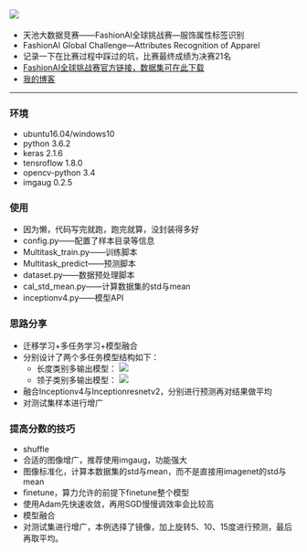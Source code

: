 ![](https://github.com/Jeremyczhj/FashionAI_Tianchi_2018/blob/master/datasets/3.jpg)
---
* 天池大数据竞赛——FashionAI全球挑战赛—服饰属性标签识别
* FashionAI Global Challenge—Attributes Recognition of Apparel
* 记录一下在比赛过程中踩过的坑，比赛最终成绩为决赛21名
* [FashionAI全球挑战赛官方链接，数据集可在此下载](https://tianchi.aliyun.com/competition/introduction.htm?spm=5176.11409391.333.4.7cb749fenAbYGF&raceId=231649 "悬停显示")
* [我的博客](https://blog.csdn.net/jeremyczh/article/details/80571294 "悬停显示")
---
### 环境
* ubuntu16.04/windows10
* python 3.6.2
* keras 2.1.6
* tensroflow 1.8.0
* opencv-python 3.4
* imgaug 0.2.5

### 使用
* 因为懒，代码写完就跑，跑完就算，没封装得多好
* config.py——配置了样本目录等信息
* Multitask_train.py——训练脚本
* Multitask_predict——预测脚本
* dataset.py——数据预处理脚本
* cal_std_mean.py——计算数据集的std与mean
* inceptionv4.py——模型API

### 思路分享
* 迁移学习+多任务学习+模型融合
* 分别设计了两个多任务模型结构如下：
    * 长度类别多输出模型：
![](https://github.com/Jeremyczhj/FashionAI_Tianchi_2018/blob/master/datasets/1.png)
    * 领子类别多输出模型：
![](https://github.com/Jeremyczhj/FashionAI_Tianchi_2018/blob/master/datasets/2.png)
* 融合Inceptionv4与Inceptionresnetv2，分别进行预测再对结果做平均
* 对测试集样本进行增广

### 提高分数的技巧
* shuffle
* 合适的图像增广，推荐使用imgaug，功能强大
* 图像标准化，计算本数据集的std与mean，而不是直接用imagenet的std与mean
* finetune，算力允许的前提下finetune整个模型
* 使用Adam先快速收敛，再用SGD慢慢调效率会比较高
* 模型融合
* 对测试集进行增广，本例选择了镜像，加上旋转5、10、15度进行预测，最后再取平均。

      
